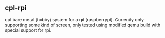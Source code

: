 ## cpl-rpi

cpl bare metal (hobby) system for a rpi (raspberrypi). Currently only supporting some kind of screen, only tested using modified qemu build with special support for rpi.
